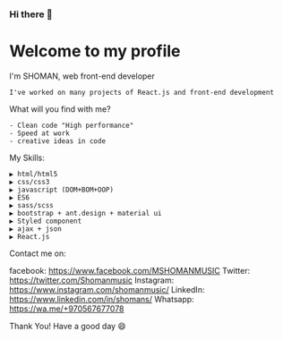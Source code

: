 ### Hi there 👋

<!--
**SHOMANS/SHOMANS** is a ✨ _special_ ✨ repository because its `README.md` (this file) appears on your GitHub profile.

Here are some ideas to get you started:

- 🔭 I’m currently working on ...
- 🌱 I’m currently learning ...
- 👯 I’m looking to collaborate on ...
- 🤔 I’m looking for help with ...
- 💬 Ask me about ...
- 📫 How to reach me: ...
- 😄 Pronouns: ...
- ⚡ Fun fact: ...


![alt text](https://github.com/[SHOMANS]/[SHOMANS]/blob/[branch]/image.jpg?raw=true)
-->


# Welcome to my profile 

I'm SHOMAN, web front-end developer

```
I've worked on many projects of React.js and front-end development
```

What will you find with me?

```
- Clean code "High performance"
- Speed at work
- creative ideas in code
```

My Skills:
```
▶ html/html5
▶ css/css3
▶ javascript (DOM+BOM+OOP)
▶ ES6
▶ sass/scss
▶ bootstrap + ant.design + material ui
▶ Styled component
▶ ajax + json
▶ React.js
```

Contact me on:

facebook: https://www.facebook.com/MSHOMANMUSIC
Twitter: https://twitter.com/Shomanmusic
Instagram: https://www.instagram.com/shomanmusic/
LinkedIn: https://www.linkedin.com/in/shomans/
Whatsapp: https://wa.me/+970567677078

Thank You!
Have a good day 😄
